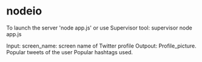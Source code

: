 # nodeio
To launch the server 'node app.js' or use Supervisor tool: supervisor node app.js

Input:
screen_name: screen name of Twitter profile
Outpout:
Profile_picture.
Popular tweets of the user
Popular hashtags used.